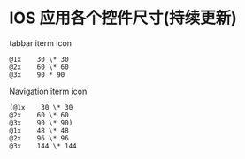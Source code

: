 # IOS 应用各个控件尺寸(持续更新)
tabbar iterm icon 

```
@1x    30 \* 30    
@2x    60 \* 60    
@3x    90 * 90
```

Navigation iterm icon 

```
(@1x    30 \* 30    
@2x    60 \* 60    
@3x    90 \* 90)    
@1x    48 \* 48    
@2x    96 \* 96    
@3x    144 \* 144
```

